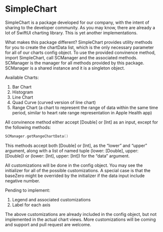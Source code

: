 # SimpleChart

SimpleChart is a package developed for our company, with the intent of sharing to the developer community. As you may know, there are already a lot of SwiftUI charting library. This is yet another implementations.

What makes this package different? SimpleChart provides utility methods for you to create the chartData list, which is the only necessary parameter for all of our charts config object. To use the provided convinence method, import SimpleChart, call SCManager and the associated methods. SCManager is the manager for all methods provided by this package. SCManager is a shared instance and it is a singleton object.

Available Charts:

1. Bar Chart
2. Histogram
3. Line Chart
4. Quad Curve (curved version of line chart)
5. Range Chart (a chart to represent the range of data within the same time period, similar to heart rate range representation in Apple Health app)

All convinence method either accept [Double] or [Int] as an input, except for the following methods:

```swift
SCManager.getRangeChartData()
```

This methods accept both [Double] or [Int], as the “lower” and “upper” argument, along with a list of named tuple (lower: [Double], upper: [Double]) or (lower: [Int], upper: [Int]) for the “data” argument.

All customizations will be done in the config object. You may see the initializer for all of the possible customizations. A special case is that the baseZero might be overrided by the initializer if the data input include negative number.

Pending to implement:

1. Legend and associated customizations
2. Label for each axis

The above customizations are already included in the config object, but not implemented in the actual chart views. More customizations will be coming and support and pull request are welcome.
